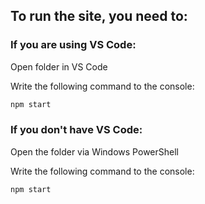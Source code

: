 ## To run the site, you need to:

### If you are using VS Code:

Open folder in VS Code

Write the following command to the console:
```javascript
npm start
```

### If you don't have VS Code:

Open the folder via Windows PowerShell

Write the following command to the console:
```javascript
npm start
```
